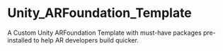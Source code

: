 # Unity_ARFoundation_Template
A Custom Unity ARFoundation Template with must-have packages pre-installed to help AR developers build quicker.
